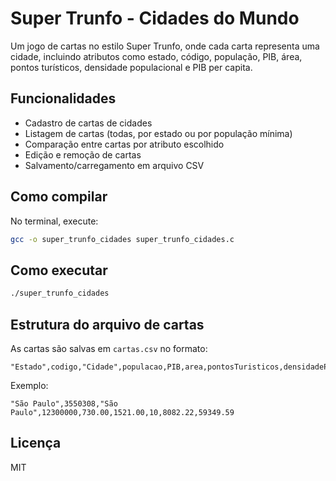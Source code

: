 # Super Trunfo - Cidades do Mundo

Um jogo de cartas no estilo Super Trunfo, onde cada carta representa uma cidade, incluindo atributos como estado, código, população, PIB, área, pontos turísticos, densidade populacional e PIB per capita.

## Funcionalidades

- Cadastro de cartas de cidades
- Listagem de cartas (todas, por estado ou por população mínima)
- Comparação entre cartas por atributo escolhido
- Edição e remoção de cartas
- Salvamento/carregamento em arquivo CSV

## Como compilar

No terminal, execute:
```sh
gcc -o super_trunfo_cidades super_trunfo_cidades.c
```

## Como executar

```sh
./super_trunfo_cidades
```

## Estrutura do arquivo de cartas

As cartas são salvas em `cartas.csv` no formato:
```
"Estado",codigo,"Cidade",populacao,PIB,area,pontosTuristicos,densidadePopulacional,PIBperCapita
```
Exemplo:
```
"São Paulo",3550308,"São Paulo",12300000,730.00,1521.00,10,8082.22,59349.59
```

## Licença

MIT
